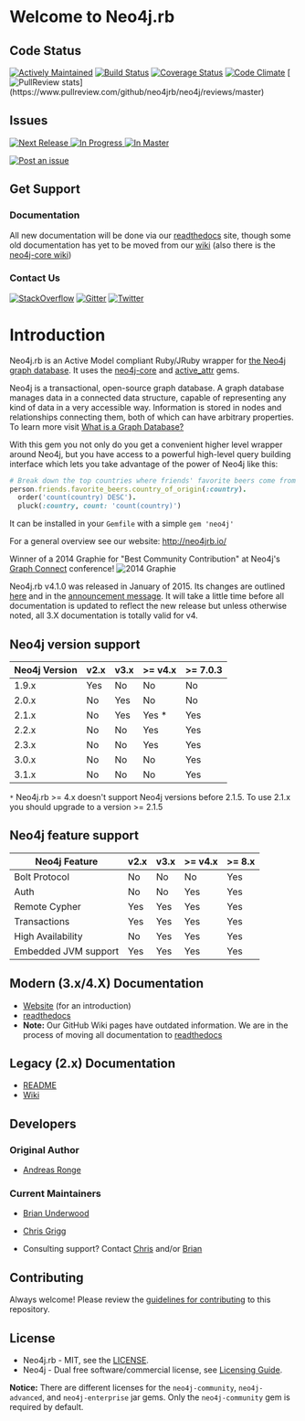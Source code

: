 # Welcome to Neo4j.rb

## Code Status

[![Actively Maintained](https://img.shields.io/badge/Maintenance%20Level-Actively%20Maintained-green.svg)](https://gist.github.com/cheerfulstoic/d107229326a01ff0f333a1d3476e068d)
[![Build Status](https://secure.travis-ci.org/neo4jrb/neo4j.png?branch=master)](http://travis-ci.org/neo4jrb/neo4j)
[![Coverage Status](https://coveralls.io/repos/neo4jrb/neo4j/badge.png?branch=master)](https://coveralls.io/r/neo4jrb/neo4j?branch=master)
[![Code Climate](https://codeclimate.com/github/neo4jrb/neo4j.png)](https://codeclimate.com/github/neo4jrb/neo4j)
[![PullReview stats](https://www.pullreview.com/github/neo4jrb/neo4j/badges/master.svg?)](https://www.pullreview.com/github/neo4jrb/neo4j/reviews/master)

## Issues

[![Next Release](https://badge.waffle.io/neo4jrb/neo4j.png?label=Next%20Release&title=Next%20Release) ![In Progress](https://badge.waffle.io/neo4jrb/neo4j.png?label=In%20Progress&title=In%20Progress) ![In Master](https://badge.waffle.io/neo4jrb/neo4j.png?label=In%20Master&title=In%20Master)](https://waffle.io/neo4jrb/neo4j)

[![Post an issue](https://img.shields.io/badge/Bug%3F-Post%20an%20issue!-blue.svg)](https://waffle.io/neo4jrb/neo4j)

## Get Support

### Documentation

All new documentation will be done via our [readthedocs](http://neo4jrb.readthedocs.org) site, though some old documentation has yet to be moved from our [wiki](https://github.com/neo4jrb/neo4j/wiki) (also there is the [neo4j-core wiki](https://github.com/neo4jrb/neo4j-core/wiki))

### Contact Us

  [![StackOverflow](https://img.shields.io/badge/StackOverflow-Ask%20a%20question!-blue.svg)](http://stackoverflow.com/questions/ask?tags=neo4j.rb+neo4j+ruby)  [![Gitter](https://img.shields.io/badge/Gitter-Join%20our%20chat!-blue.svg)](https://gitter.im/neo4jrb/neo4j?utm_source=badge&utm_medium=badge&utm_campaign=pr-badge&utm_content=badge)  [![Twitter](https://img.shields.io/badge/Twitter-Tweet%20with%20us!-blue.svg)](https://twitter.com/neo4jrb)



# Introduction

Neo4j.rb is an Active Model compliant Ruby/JRuby wrapper for [the Neo4j graph database](http://www.neo4j.org/). It uses the [neo4j-core](https://github.com/neo4jrb/neo4j-core) and [active_attr](https://github.com/cgriego/active_attr) gems.

Neo4j is a transactional, open-source graph database.  A graph database manages data in a connected data structure, capable of  representing any kind of data in a very accessible way.  Information is stored in nodes and relationships connecting them, both of which can have arbitrary properties.  To learn more visit [What is a Graph Database?](http://neo4j.com/developer/graph-database/)

With this gem you not only do you get a convenient higher level wrapper around Neo4j, but you have access to a powerful high-level query building interface which lets you take advantage of the power of Neo4j like this:

```ruby
# Break down the top countries where friends' favorite beers come from
person.friends.favorite_beers.country_of_origin(:country).
  order('count(country) DESC').
  pluck(:country, count: 'count(country)')
```

It can be installed in your `Gemfile` with a simple `gem 'neo4j'`

For a general overview see our website: http://neo4jrb.io/

Winner of a 2014 Graphie for "Best Community Contribution" at Neo4j's [Graph Connect](http://graphconnect.com) conference!
![2014 Graphie](http://i.imgur.com/CkOoTTYm.jpg)

Neo4j.rb v4.1.0 was released in January of 2015. Its changes are outlined [here](https://github.com/neo4jrb/neo4j/wiki/Neo4j.rb-v4-Introduction) and in the [announcement message](http://neo4jrb.io/blog/2015/01/09/neo4j-rb_v4-1_released.html). It will take a little time before all documentation is updated to reflect the new release but unless otherwise noted, all 3.X documentation is totally valid for v4.

## Neo4j version support

| **Neo4j Version** | v2.x | v3.x  | >= v4.x | >= 7.0.3 |
|-------------------|------|-------|---------|----------|
| 1.9.x             | Yes  | No    | No      | No       |
| 2.0.x             | No   | Yes   | No      | No       |
| 2.1.x             | No   | Yes   | Yes *   | Yes      |
| 2.2.x             | No   | No    | Yes     | Yes      |
| 2.3.x             | No   | No    | Yes     | Yes      |
| 3.0.x             | No   | No    | No      | Yes      |
| 3.1.x             | No   | No    | No      | Yes      |

`*` Neo4j.rb >= 4.x doesn't support Neo4j versions before 2.1.5.  To use 2.1.x you should upgrade to a version >= 2.1.5

## Neo4j feature support

| **Neo4j Feature**          |   v2.x | v3.x | >= v4.x | >= 8.x |
|----------------------------|--------|------|---------|--------|
| Bolt Protocol              |   No   |  No  | No      | Yes    |
| Auth                       |   No   |  No  | Yes     | Yes    |
| Remote Cypher              |   Yes  |  Yes | Yes     | Yes    |
| Transactions               |   Yes  |  Yes | Yes     | Yes    |
| High Availability          |   No   |  Yes | Yes     | Yes    |
| Embedded JVM support       |   Yes  |  Yes | Yes     | Yes    |

## Modern (3.x/4.X) Documentation

* [Website](http://neo4jrb.io/) (for an introduction)
* [readthedocs](http://neo4jrb.readthedocs.io/)
* **Note:** Our GitHub Wiki pages have outdated information.  We are in the process of moving all documentation to [readthedocs](http://neo4jrb.readthedocs.io/)

## Legacy (2.x) Documentation

* [README](https://github.com/neo4jrb/neo4j/tree/2.x)
* [Wiki](https://github.com/neo4jrb/neo4j/wiki/Neo4j%3A%3ARails-Introduction)

## Developers

### Original Author

* [Andreas Ronge](https://github.com/andreasronge)

### Current Maintainers

* [Brian Underwood](https://github.com/cheerfulstoic)
* [Chris Grigg](https://github.com/subvertallchris)

* Consulting support? Contact [Chris](http://subvertallmedia.com/) and/or [Brian](http://www.brian-underwood.codes/)

## Contributing

Always welcome!  Please review the [guidelines for contributing](CONTRIBUTING.md) to this repository.

## License

* Neo4j.rb - MIT, see the [LICENSE](http://github.com/andreasronge/neo4j/tree/master/LICENSE).
* Neo4j - Dual free software/commercial license, see [Licensing Guide](http://www.neo4j.org/learn/licensing).

**Notice:** There are different licenses for the `neo4j-community`, `neo4j-advanced`, and `neo4j-enterprise` jar gems. Only the `neo4j-community` gem is required by default.

